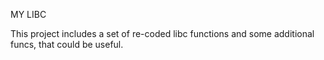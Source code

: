 MY LIBC

This project includes a set of re-coded libc functions and some additional funcs, that could be useful.
